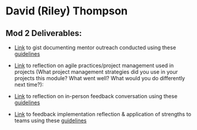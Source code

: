 # David (Riley) Thompson


## Mod 2 Deliverables:
* [Link](https://gist.github.com/ryt11/0b94d49fbe01f25c2e6bee01dea73318) to gist documenting mentor outreach conducted using these [guidelines](https://github.com/turingschool/career-development-curriculum/blob/master/module_two/cold_outreach_i_guidelines.md)

* [Link](https://gist.github.com/ryt11/4c04f4c42eb6e0b550bd98d233a6d360) to reflection on agile practices/project management used in projects (What project management strategies did you use in your projects this module? What went well? What would you do differently next time?):

* [Link](https://gist.github.com/ryt11/9c8f799d9b1584a17021748c9ceb7072) to reflection on in-person feedback conversation using these [guidelines](https://github.com/turingschool/career-development-curriculum/blob/master/module_two/feedback_conversation_reflection_guidelines.md)

* [Link](https://gist.github.com/ryt11/90a644d2b9d0ed5c65f9dc3cd4c57b97) to feedback implementation reflection & application of strengths to teams using these [guidelines](https://github.com/turingschool/career-development-curriculum/blob/master/module_two/feedback_implementation_strengths_reflection.md)
